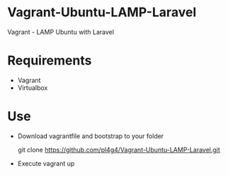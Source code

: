 Vagrant-Ubuntu-LAMP-Laravel
===========================

Vagrant - LAMP Ubuntu with Laravel

Requirements
============

- Vagrant
- Virtualbox


Use
===

- Download vagrantfile and bootstrap to your folder
  
  git clone https://github.com/pl4g4/Vagrant-Ubuntu-LAMP-Laravel.git
  
- Execute vagrant up
